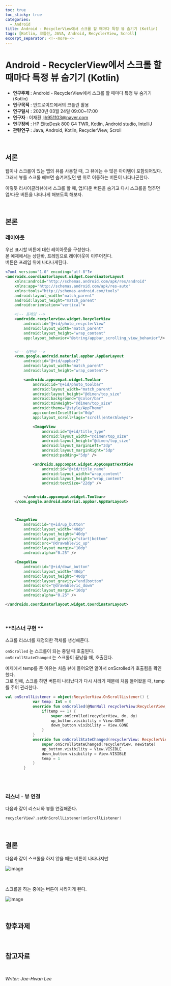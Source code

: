 ```yaml
---
toc: true
toc_sticky: true
categories:
  - Android
title: Android - RecyclerView에서 스크롤 할 때마다 특정 뷰 숨기기 (Kotlin)
tags: [Kotlin, 코틀린, JAVA, Android, RecyclerView, Scroll]
excerpt_separator: <!--more-->
---
```


# Android - RecyclerView에서 스크롤 할 때마다 특정 뷰 숨기기 (Kotlin)
<!--more-->
* **연구주제** : Android - RecyclerView에서 스크롤 할 때마다 특정 뷰 숨기기 (Kotlin)
* **연구목적** : 안드로이드에서의 코틀린 활용
* **연구일시** : 2020년 03월 24일 09:00~17:00
* **연구자** : 이재환 <ljh951103@naver.com>
* **연구장비** : HP EliteDesk 800 G4 TWR, Kotlin, Android studio, IntelliJ
* **관련연구** : Java, Android, Kotlin, RecyclerView, Scroll

<br>

## 서론

웹이나 스크롤이 있는 앱의 뷰를 사용할 때, 그 뷰에는 수 많은 아이템이 포함되어있다.  
그래서 뷰를 스크롤 해보면 숨겨져있던 맨 위로 이동하는 버튼이 나타나곤한다.  

이렇듯 리사이클러뷰에서 스크롤 할 때, 업/다운 버튼을 숨기고 다시 스크롤을 멈추면 업/다운 버튼을 나타나게 해보도록 해보자.

<br>

## 본론

### **레이아웃**

우선 표시할 버튼에 대한 레이아웃을 구성한다.  
본 예제에서는 상단바, 프레임으로 레이아웃이 이루어진다.  
버튼은 프레임 위에 나타나게된다.

````xml
<?xml version="1.0" encoding="utf-8"?>
<androidx.coordinatorlayout.widget.CoordinatorLayout
    xmlns:android="http://schemas.android.com/apk/res/android"
    xmlns:app="http://schemas.android.com/apk/res-auto"
    xmlns:tools="http://schemas.android.com/tools"
    android:layout_width="match_parent"
    android:layout_height="match_parent"
    android:orientation="vertical">

    <!-- 프레임 -->
    <androidx.recyclerview.widget.RecyclerView
        android:id="@+id/photo_recyclerView"
        android:layout_width="match_parent"
        android:layout_height="wrap_content"
        app:layout_behavior="@string/appbar_scrolling_view_behavior"/>


    <!-- 상단바 -->
    <com.google.android.material.appbar.AppBarLayout
        android:id="@+id/appbar2"
        android:layout_width="match_parent"
        android:layout_height="wrap_content">

        <androidx.appcompat.widget.Toolbar
            android:id="@+id/photo_toolbar"
            android:layout_width="match_parent"
            android:layout_height="@dimen/top_size"
            android:background="@color/bar"
            android:minHeight="@dimen/top_size"
            android:theme="@style/AppTheme"
            app:contentInsetStart="0dp"
            app:layout_scrollFlags="scroll|enterAlways">

            <ImageView
                android:id="@+id/title_type"
                android:layout_width="@dimen/top_size"
                android:layout_height="@dimen/top_size"
                android:layout_marginLeft="3dp"
                android:layout_marginRight="5dp"
                android:padding="5dp" />

            <androidx.appcompat.widget.AppCompatTextView
                android:id="@+id/title_name"
                android:layout_width="wrap_content"
                android:layout_height="wrap_content"
                android:textSize="22dp" />


        </androidx.appcompat.widget.Toolbar>
    </com.google.android.material.appbar.AppBarLayout>



    <ImageView
        android:id="@+id/up_button"
        android:layout_width="40dp"
        android:layout_height="40dp"
        android:layout_gravity="start|bottom"
        android:src="@drawable/ic_up"
        android:layout_margin="10dp"
        android:alpha="0.25" />

    <ImageView
        android:id="@+id/down_button"
        android:layout_width="40dp"
        android:layout_height="40dp"
        android:layout_gravity="end|bottom"
        android:src="@drawable/ic_down"
        android:layout_margin="10dp"
        android:alpha="0.25" />

</androidx.coordinatorlayout.widget.CoordinatorLayout>
````

<br>

### **리스너 구현 **

스크롤 리스너를 재정의한 객체를 생성해준다.  

`onScrolled` 는 스크롤이 되는 중일 때 호출된다.  
`onScrollStateChanged` 는 스크롤이 끝났을 때, 호출된다.

예제에서 temp를 준 이유는 처음 뷰에 들어오면 알아서 onScrolled가 호출됨을 확인했다.  
그로 인해, 스크롤 하면 버튼이 나타났다가 다시 사라기 때문에 처음 들어왔을 때, temp를 주어 관리한다.

````kotlin
val onScrollListener = object:RecyclerView.OnScrollListener() {
            var temp: Int = 0
            override fun onScrolled(@NonNull recyclerView:RecyclerView, dx:Int, dy:Int) {
                if(temp == 1) {
                    super.onScrolled(recyclerView, dx, dy)
                    up_button.visibility = View.GONE
                    down_button.visibility = View.GONE
                }
            }
            override fun onScrollStateChanged(recyclerView: RecyclerView, newState: Int) {
                super.onScrollStateChanged(recyclerView, newState)
                up_button.visibility = View.VISIBLE
                down_button.visibility = View.VISIBLE
                temp = 1
            }
        }
    
````

<br>

### **리스너 - 뷰 연결**

다음과 같이 리스너와 뷰를 연결해준다.

````kotlin
recyclerView?.setOnScrollListener(onScrollListener)
````

<br>

## 결론

다음과 같이 스크롤을 하지 않을 때는 버튼이 나타나지만

![image](https://user-images.githubusercontent.com/57826388/76158005-58039b80-6154-11ea-9ec8-97092c2a6c36.png)

<br>

스크롤을 하는 중에는 버튼이 사라지게 된다.

![image](https://user-images.githubusercontent.com/57826388/76158007-5df97c80-6154-11ea-8365-35680e894288.png)

<br>

## 향후과제

<br>

## 참고자료

<br>

*Writer: Jae-Hwan Lee*